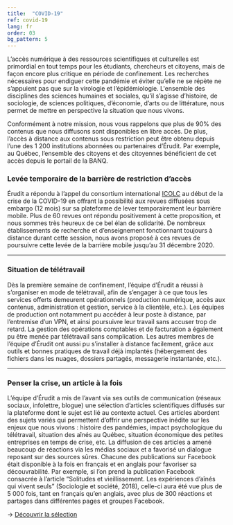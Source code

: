 ```yaml
---
title:  "COVID-19"
ref: covid-19
lang: fr
order: 03
bg_pattern: 5
---
```


L’accès numérique à des ressources scientifiques et culturelles est primordial en tout temps pour les étudiants, chercheurs et citoyens, mais de façon encore plus critique en période de confinement. Les recherches nécessaires pour endiguer cette pandémie et éviter qu’elle ne se répète ne s’appuient pas que sur la virologie et l’épidémiologie. L'ensemble des disciplines des sciences humaines et sociales, qu’il s’agisse d’histoire, de sociologie, de sciences politiques, d’économie, d’arts ou de littérature, nous permet de mettre en perspective la situation que nous vivons.

Conformément à notre mission, nous vous rappelons que plus de 90% des contenus que nous diffusons sont disponibles en libre accès. De plus, l’accès à distance aux contenus sous restriction peut être obtenu depuis l’une des 1 200 institutions abonnées ou partenaires d’Érudit. Par exemple, au Québec, l’ensemble des citoyens et des citoyennes bénéficient de cet accès depuis le portail de la BANQ.

### Levée temporaire de la barrière de restriction d’accès

Érudit a répondu à l’appel du consortium international [ICOLC](https://icolc.net/statement/statement-global-covid-19-pandemic-and-its-impact-library-services-and-resources) au début de la crise de la COVID-19 en offrant la possibilité aux revues diffusées sous embargo (12 mois) sur sa plateforme de lever temporairement leur barrière mobile. Plus de 60 revues ont répondu positivement à cette proposition, et nous sommes très heureux de ce bel élan de solidarité. De nombreux établissements de recherche et d’enseignement fonctionnant toujours à distance durant cette session, nous avons proposé à ces revues de poursuivre cette levée de la barrière mobile jusqu’au 31 décembre 2020.

---

### Situation de télétravail

Dès la première semaine de confinement, l’équipe d’Érudit a réussi à s’organiser en mode de télétravail, afin de s’engager à ce que tous les services offerts demeurent opérationnels (production numérique, accès aux contenus, administration et gestion, service à la clientèle, etc.). Les équipes de production ont notamment pu accéder à leur poste à distance, par l’entremise d’un VPN, et ainsi poursuivre leur travail sans accuser trop de retard. La gestion des opérations comptables et de facturation a également pu être menée par télétravail sans complication. Les autres membres de l’équipe d’Érudit ont aussi pu s’installer à distance facilement, grâce aux outils et bonnes pratiques de travail déjà implantés (hébergement des fichiers dans les nuages, dossiers partagés, messagerie instantanée, etc.).

---

### Penser la crise, un article à la fois

L’équipe d’Érudit a mis de l’avant via ses outils de communication (réseaux sociaux, infolettre, blogue) une sélection d’articles scientifiques diffusés sur la plateforme dont le sujet est lié au contexte actuel. Ces articles abordent des sujets variés qui permettent d’offrir une perspective inédite sur les enjeux que nous vivons : histoire des pandémies, impact psychologique du télétravail, situation des aînés au Québec, situation économique des petites entreprises en temps de crise, etc. La diffusion de ces articles a amené beaucoup de réactions via les médias sociaux et a favorisé un dialogue reposant sur des sources sûres. Chacune des publications sur Facebook était disponible à la fois en français et en anglais pour favoriser sa découvrabilité. Par exemple, si l’on prend la publication Facebook consacrée à l’article “Solitudes et vieillissement. Les expériences d’aînés qui vivent seuls” (Sociologie et société, 2018), celle-ci aura été vue plus de 5 000 fois, tant en français qu’en anglais, avec plus de 300 réactions et partages dans différentes pages et groupes Facebook.

-> [Découvrir la sélection](https://apropos.erudit.org/fr/penserlacrise/)
